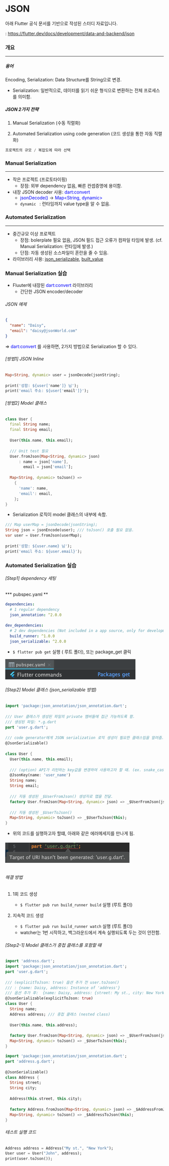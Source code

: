 # JSON

아래 Flutter 공식 문서를 기반으로 작성된 스터디 자료입니다.

: https://flutter.dev/docs/development/data-and-backend/json 



### 개요

---

##### 용어

Encoding, Serialization: Data Structure를 String으로 변경.

* Serialization: 일반적으로, 데이터를 읽기 쉬운 형식으로 변환하는 전체 프로세스를 의미함.



##### JSON 2가지 전략

1) Manual Serialization (수동 직렬화)

2) Automated Serialization using code generation (코드 생성을 통한 자동 직렬화)

``` dart
프로젝트의 규모 / 복잡도에 따라 선택
```



### Manual Serialization

---

- 작은 프로젝트 (프로토타이핑)
  - 장점: 외부 dependency 없음, 빠른 컨셉증명에 용이함.
- 내장 JSON decoder 사용: <span style="color:blue">dart:convert</span>
  -  <span style="color:blue">jsonDecode()</span>  ->  <span style="color:blue">Map<String, dynamic></span>  
  - `dynamic ` : 런타임까지 value type을 알 수 없음.



### Automated Serialization

---

* 중간규모 이상 프로젝트
  * 장점: bolerplate 필요 없음,  JSON 필드 접근 오류가 컴파일 타임에 발생. (cf. Manual Serialization: 런타임에 발생.)
  * 단점: 자동 생성된 소스파일이 혼란을 줄  수 있음.
* 라이브러리 사용: [json_serializable](https://pub.dev/packages/json_serializable),  [built_value](https://pub.dev/packages/built_value)



### Manual Serialization 실습

* Fluuter에 내장된 <span style="color:blue">dart:convert</span> 라이브러리
  * 간단한 JSON encoder/decoder



###### JSON 예제

```json
{
  "name": "Daisy",
  "email": "daisy@jsonWorld.com"
}
```

=> <span style="color:blue">dart:convert</span> 를 사용하면, 2가지 방법으로 Serialization 할 수 있다.



###### [방법1] JSON Inline

```dart
Map<String, dynamic> user = jsonDecode(jsonString);

print('성함: ${user['name']} 님');
print('email 주소: ${user['email']}');
```



###### [방법2] Model 클래스

```dart
class User {
  final String name;
  final String email;

  User(this.name, this.email);

  /// Unit test 필요
  User.fromJson(Map<String, dynamic> json) 
      : name = json['name'],
        email = json['email'];

  Map<String, dynamic> toJson() =>
    {
      'name': name,
      'email': email,
    };
}
```

* Serialization 로직이 model 클래스의 내부에 속함.

  

```dart
/// Map userMap = jsonDecode(jsonString);
String json = jsonEncode(user); /// toJson() 호출 필요 없음.
var user = User.fromJson(userMap);

print('성함: ${user.name} 님');
print('email 주소: ${user.email}');
```





### Automated Serialization 실습



###### [Step1] dependency 세팅

*** pubspec.yaml **

```yaml
dependencies:
  # 1 regular dependency 
  json_annotation: ^2.0.0

dev_dependencies:
  # 2 dev dependencies (Not included in a app source, only for development environment)
  build_runner: ^1.0.0
  json_serializable: ^2.0.0
```

- `$ flutter pub get`  실행 ( 루트 폴더), 또는 package_get 클릭

<img src="img/package_get.png" height="64px"/>



###### [Step2] Model 클래스 (json_serializable 방법)

```dart
import 'package:json_annotation/json_annotation.dart';

/// User 클래스가 생성된 파일의 private 멤버들에 접근 가능하도록 함.
/// 생성된 파일: *.g.dart
part 'user.g.dart';

/// code generator에게 JSON serialization 로직 생성이 필요한 클래스임을 알려줌.
@JsonSerializable()

class User {
  User(this.name, this.email);

  /// (option) API가 리턴하는 key값을 변경하여 사용하고자 할 때. (ex. snake_case -> lowerCamelCase)
  @JsonKey(name: 'user_name')
  String name;
  String email;

  /// 자동 생성된 _$UserFromJson() 생성자로 맵을 전달.
  factory User.fromJson(Map<String, dynamic> json) => _$UserFromJson(json);

  /// 자동 생성된 _$UserToJson()
  Map<String, dynamic> toJson() => _$UserToJson(this);
}
```

* 위의 코드를 실행하고자 할떄, 아래와 같은 에러메세지를 만나게 됨.

###### <img src="img/json_serializable_error.png" height="64px"/>

###### 해결 방법  

1. 1회 코드 생성
   * `$ flutter pub run build_runner build`  실행 (루트 폴더)

2. 지속적 코드 생성
   * `$ flutter pub run build_runner watch`  실행 (루트 폴더)	
   * watcher는 1번 시작하고, 백그라운드에서 계속 실행되도록 두는 것이 안전함.



###### [Step2-1] Model 클래스가 중첩 클래스를 포함할 떄

```dart
import 'address.dart';
import 'package:json_annotation/json_annotation.dart';
part 'user.g.dart';

/// (explicitToJson: true) 옵션 추가 전 user.toJson()
/// : {name: Daisy, address: Instance of 'address'}
/// 옵션 추가 후:  {name: Daisy, address: {street: My st., city: New York}}
@JsonSerializable(explicitToJson: true)
class User {
  String name;
  Address address; /// 중첩 클래스 (nested class)

  User(this.name, this.address);

  factory User.fromJson(Map<String, dynamic> json) => _$UserFromJson(json);
  Map<String, dynamic> toJson() => _$UserToJson(this);
}
```

```dart
import 'package:json_annotation/json_annotation.dart';
part 'address.g.dart';

@JsonSerializable()
class Address {
  String street;
  String city;

  Address(this.street, this.city);

  factory Address.fromJson(Map<String, dynamic> json) => _$AddressFromJson(json);
  Map<String, dynamic> toJson() => _$AddressToJson(this);
}
```



###### 테스트 실행 코드

```dart
Address address = Address("My st.", "New York");
User user = User("John", address);
print(user.toJson());
```



